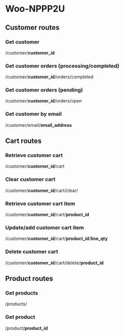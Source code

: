 # Woo-NPPP2U

## Customer routes

### Get customer
/customer/**customer_id**
### Get customer orders (processing/completed)
/customer/**customer_id**/orders/completed
### Get customer orders (pending)
/customer/**customer_id**/orders/open
### Get customer by email
/customer/email/**email_address**

## Cart routes

### Retrieve customer cart
/customer/**customer_id**/cart
### Clear customer cart
/customer/**customer_id**/cart/clear/
### Retrieve customer cart item
/customer/**customer_id**/cart/**product_id**
### Update/add customer cart item
/customer/**customer_id**/cart/**product_id**/**line_qty**
### Delete customer cart
/customer/**customer_id**/cart/delete/**product_id**

## Product routes

### Get products
/products/
### Get product
/product/**product_id**

